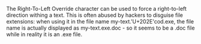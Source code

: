 The Right-To-Left Override character can be used to force a right-to-left direction withing a text.
This is often abused by hackers to disguise file extensions: when using it in the file name my-text.'U+202E'cod.exe, the file name is actually displayed as my-text.exe.doc - so it seems to be a .doc file while in reality it is an .exe file.